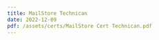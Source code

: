 ```yaml
---
title: MailStore Technican
date: 2022-12-09
pdf: /assets/certs/MailStore Cert Technican.pdf
---
```

